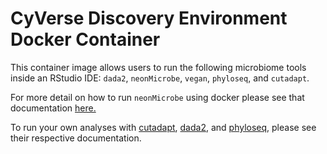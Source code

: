 # CyVerse Discovery Environment Docker Container

This container image allows users to run the following microbiome tools inside an RStudio IDE: `dada2`, `neonMicrobe`, `vegan`, `phyloseq`, and `cutadapt`. 

For more detail on how to run `neonMicrobe` using docker please see that documentation [here.](https://github.com/claraqin/neonMicrobe/blob/docker/docker/README.md)

To run your own analyses with [cutadapt](https://cutadapt.readthedocs.io/en/stable/), [dada2](https://benjjneb.github.io/dada2/), and [phyloseq](https://joey711.github.io/phyloseq/), please see their respective documentation.